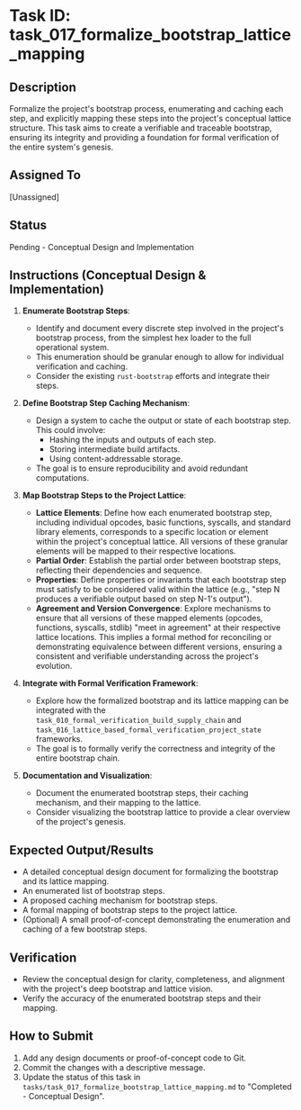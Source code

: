 # Task ID: task_017_formalize_bootstrap_lattice_mapping

## Description
Formalize the project's bootstrap process, enumerating and caching each step, and explicitly mapping these steps into the project's conceptual lattice structure. This task aims to create a verifiable and traceable bootstrap, ensuring its integrity and providing a foundation for formal verification of the entire system's genesis.

## Assigned To
[Unassigned]

## Status
Pending - Conceptual Design and Implementation

## Instructions (Conceptual Design & Implementation)

1.  **Enumerate Bootstrap Steps**:
    *   Identify and document every discrete step involved in the project's bootstrap process, from the simplest hex loader to the full operational system.
    *   This enumeration should be granular enough to allow for individual verification and caching.
    *   Consider the existing `rust-bootstrap` efforts and integrate their steps.

2.  **Define Bootstrap Step Caching Mechanism**:
    *   Design a system to cache the output or state of each bootstrap step. This could involve:
        *   Hashing the inputs and outputs of each step.
        *   Storing intermediate build artifacts.
        *   Using content-addressable storage.
    *   The goal is to ensure reproducibility and avoid redundant computations.

3.  **Map Bootstrap Steps to the Project Lattice**:
    *   **Lattice Elements**: Define how each enumerated bootstrap step, including individual opcodes, basic functions, syscalls, and standard library elements, corresponds to a specific location or element within the project's conceptual lattice. All versions of these granular elements will be mapped to their respective locations.
    *   **Partial Order**: Establish the partial order between bootstrap steps, reflecting their dependencies and sequence.
    *   **Properties**: Define properties or invariants that each bootstrap step must satisfy to be considered valid within the lattice (e.g., "step N produces a verifiable output based on step N-1's output").
    *   **Agreement and Version Convergence**: Explore mechanisms to ensure that all versions of these mapped elements (opcodes, functions, syscalls, stdlib) "meet in agreement" at their respective lattice locations. This implies a formal method for reconciling or demonstrating equivalence between different versions, ensuring a consistent and verifiable understanding across the project's evolution.

4.  **Integrate with Formal Verification Framework**:
    *   Explore how the formalized bootstrap and its lattice mapping can be integrated with the `task_010_formal_verification_build_supply_chain` and `task_016_lattice_based_formal_verification_project_state` frameworks.
    *   The goal is to formally verify the correctness and integrity of the entire bootstrap chain.

5.  **Documentation and Visualization**:
    *   Document the enumerated bootstrap steps, their caching mechanism, and their mapping to the lattice.
    *   Consider visualizing the bootstrap lattice to provide a clear overview of the project's genesis.

## Expected Output/Results
*   A detailed conceptual design document for formalizing the bootstrap and its lattice mapping.
*   An enumerated list of bootstrap steps.
*   A proposed caching mechanism for bootstrap steps.
*   A formal mapping of bootstrap steps to the project lattice.
*   (Optional) A small proof-of-concept demonstrating the enumeration and caching of a few bootstrap steps.

## Verification
*   Review the conceptual design for clarity, completeness, and alignment with the project's deep bootstrap and lattice vision.
*   Verify the accuracy of the enumerated bootstrap steps and their mapping.

## How to Submit
1.  Add any design documents or proof-of-concept code to Git.
2.  Commit the changes with a descriptive message.
3.  Update the status of this task in `tasks/task_017_formalize_bootstrap_lattice_mapping.md` to "Completed - Conceptual Design".
